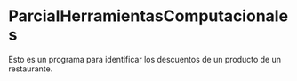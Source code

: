 # ParcialHerramientasComputacionales
Esto es un programa para identificar los descuentos de un producto de un restaurante.
